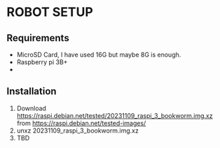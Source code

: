 # ROBOT SETUP
## Requirements
- MicroSD Card, I have used 16G but maybe 8G is enough.
- Raspberry pi 3B+
- 

## Installation
1. Download https://raspi.debian.net/tested/20231109_raspi_3_bookworm.img.xz from https://raspi.debian.net/tested-images/ 
1. unxz 20231109_raspi_3_bookworm.img.xz
1. TBD
